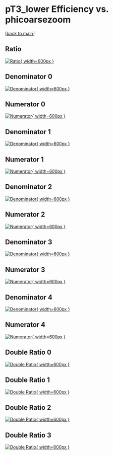# pT3_lower Efficiency vs. phicoarsezoom

[[back to main](./)]



## Ratio

[![Ratio](../mtv/var/pT3_lower_base_321_0_eff_phicoarsezoom.png){ width=600px }](../mtv/var/pT3_lower_base_321_0_eff_phicoarsezoom.pdf)

## Denominator 0

[![Denominator](../mtv/den/pT3_lower_base_321_0_eff_phicoarsezoom_den0.png){ width=600px }](../mtv/den/pT3_lower_base_321_0_eff_phicoarsezoom_den0.pdf)

## Numerator 0

[![Numerator](../mtv/num/pT3_lower_base_321_0_eff_phicoarsezoom_num0.png){ width=600px }](../mtv/num/pT3_lower_base_321_0_eff_phicoarsezoom_num0.pdf)

## Denominator 1

[![Denominator](../mtv/den/pT3_lower_base_321_0_eff_phicoarsezoom_den1.png){ width=600px }](../mtv/den/pT3_lower_base_321_0_eff_phicoarsezoom_den1.pdf)

## Numerator 1

[![Numerator](../mtv/num/pT3_lower_base_321_0_eff_phicoarsezoom_num1.png){ width=600px }](../mtv/num/pT3_lower_base_321_0_eff_phicoarsezoom_num1.pdf)

## Denominator 2

[![Denominator](../mtv/den/pT3_lower_base_321_0_eff_phicoarsezoom_den2.png){ width=600px }](../mtv/den/pT3_lower_base_321_0_eff_phicoarsezoom_den2.pdf)

## Numerator 2

[![Numerator](../mtv/num/pT3_lower_base_321_0_eff_phicoarsezoom_num2.png){ width=600px }](../mtv/num/pT3_lower_base_321_0_eff_phicoarsezoom_num2.pdf)

## Denominator 3

[![Denominator](../mtv/den/pT3_lower_base_321_0_eff_phicoarsezoom_den3.png){ width=600px }](../mtv/den/pT3_lower_base_321_0_eff_phicoarsezoom_den3.pdf)

## Numerator 3

[![Numerator](../mtv/num/pT3_lower_base_321_0_eff_phicoarsezoom_num3.png){ width=600px }](../mtv/num/pT3_lower_base_321_0_eff_phicoarsezoom_num3.pdf)

## Denominator 4

[![Denominator](../mtv/den/pT3_lower_base_321_0_eff_phicoarsezoom_den4.png){ width=600px }](../mtv/den/pT3_lower_base_321_0_eff_phicoarsezoom_den4.pdf)

## Numerator 4

[![Numerator](../mtv/num/pT3_lower_base_321_0_eff_phicoarsezoom_num4.png){ width=600px }](../mtv/num/pT3_lower_base_321_0_eff_phicoarsezoom_num4.pdf)

## Double Ratio 0

[![Double Ratio](../mtv/ratio/pT3_lower_base_321_0_eff_phicoarsezoom_ratio0.png){ width=600px }](../mtv/ratio/pT3_lower_base_321_0_eff_phicoarsezoom_ratio0.pdf)

## Double Ratio 1

[![Double Ratio](../mtv/ratio/pT3_lower_base_321_0_eff_phicoarsezoom_ratio1.png){ width=600px }](../mtv/ratio/pT3_lower_base_321_0_eff_phicoarsezoom_ratio1.pdf)

## Double Ratio 2

[![Double Ratio](../mtv/ratio/pT3_lower_base_321_0_eff_phicoarsezoom_ratio2.png){ width=600px }](../mtv/ratio/pT3_lower_base_321_0_eff_phicoarsezoom_ratio2.pdf)

## Double Ratio 3

[![Double Ratio](../mtv/ratio/pT3_lower_base_321_0_eff_phicoarsezoom_ratio3.png){ width=600px }](../mtv/ratio/pT3_lower_base_321_0_eff_phicoarsezoom_ratio3.pdf)

